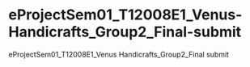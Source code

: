 # eProjectSem01_T12008E1_Venus-Handicrafts_Group2_Final-submit
eProjectSem01_T12008E1_Venus Handicrafts_Group2_Final submit

